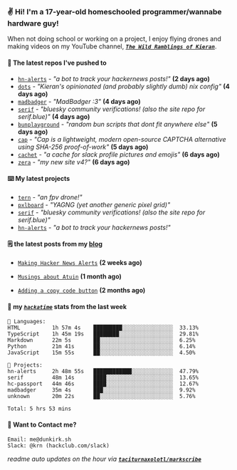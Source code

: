 ### ✌️ Hi! I'm a 17-year-old homeschooled programmer/wannabe hardware guy!

When not doing school or working on a project, I enjoy flying drones and making videos on my YouTube channel, [**_`The Wild Ramblings of Kieran`_**](https://youtube.com/@kieran.rambles).

#### 👷 The latest repos I've pushed to

- [`hn-alerts`](https://github.com/taciturnaxolotl/hn-alerts) - _"a bot to track your hackernews posts!"_ **(2 days ago)**
- [`dots`](https://github.com/taciturnaxolotl/dots) - _"Kieran's opinionated (and probably slightly dumb) nix config"_ **(4 days ago)**
- [`madbadger`](https://github.com/taciturnaxolotl/madbadger) - _"MadBadger :3"_ **(4 days ago)**
- [`serif`](https://github.com/taciturnaxolotl/serif) - _"bluesky community verifications! (also the site repo for serif.blue)"_ **(4 days ago)**
- [`bunplayground`](https://github.com/taciturnaxolotl/bunplayground) - _"random bun scripts that dont fit anywhere else"_ **(5 days ago)**
- [`cap`](https://github.com/tiagorangel1/cap) - _"Cap is a lightweight, modern open-source CAPTCHA alternative using SHA-256 proof-of-work"_ **(5 days ago)**
- [`cachet`](https://github.com/taciturnaxolotl/cachet) - _"a cache for slack profile pictures and emojis"_ **(6 days ago)**
- [`zera`](https://github.com/taciturnaxolotl/zera) - _"my new site v4?"_ **(6 days ago)**

#### ⌨️ My latest projects

- [`tern`](https://github.com/taciturnaxolotl/tern) - _"an fpv drone!"_
- [`pxlboard`](https://github.com/taciturnaxolotl/pxlboard) - _"YAGNG (yet another generic pixel grid)"_
- [`serif`](https://github.com/taciturnaxolotl/serif) - _"bluesky community verifications! (also the site repo for serif.blue)"_
- [`hn-alerts`](https://github.com/taciturnaxolotl/hn-alerts) - _"a bot to track your hackernews posts!"_

#### 🗒️ the latest posts from my [blog](https://dunkirk.sh)

- [`Making Hacker News Alerts`](https://dunkirk.sh/blog/hn-alerts/) **(2 weeks ago)**

- [`Musings about Atuin`](https://dunkirk.sh/blog/atuin/) **(1 month ago)**

- [`Adding a copy code button`](https://dunkirk.sh/blog/adding-a-copy-button/) **(2 months ago)**



#### 📡 my [_`hackatime`_](https://waka.hackclub.com) stats from the last week

```text
💾 Languages:
HTML          1h 57m 4s    █████████░░░░░░░░░░░░░░░░  33.13%
TypeScript    1h 45m 19s   ████████░░░░░░░░░░░░░░░░░  29.81%
Markdown      22m 5s       ██░░░░░░░░░░░░░░░░░░░░░░░  6.25%
Python        21m 41s      ██░░░░░░░░░░░░░░░░░░░░░░░  6.14%
JavaScript    15m 55s      ██░░░░░░░░░░░░░░░░░░░░░░░  4.50%

💼 Projects:
hn-alerts     2h 48m 55s   ████████████░░░░░░░░░░░░░  47.79%
serif         48m 14s      ████░░░░░░░░░░░░░░░░░░░░░  13.65%
hc-passport   44m 46s      ████░░░░░░░░░░░░░░░░░░░░░  12.67%
madbadger     35m 4s       ███░░░░░░░░░░░░░░░░░░░░░░  9.92%
unknown       20m 22s      ██░░░░░░░░░░░░░░░░░░░░░░░  5.76%

Total: 5 hrs 53 mins
```

#### 📮 Want to Contact me?

```text
Email: me@dunkirk.sh
Slack: @krn (hackclub.com/slack)
```

_readme auto updates on the hour via [**`taciturnaxolotl/markscribe`**](https://github.com/taciturnaxolotl/markscribe)_

